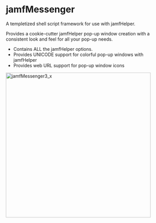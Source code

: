 # jamfMessenger
A templetized shell script framework for use with jamfHelper.

Provides a cookie-cutter jamfHelper pop-up window creation with a consistent look and feel for all your pop-up needs.

* Contains ALL the jamfHelper options.
* Provides UNICODE support for colorful pop-up windows with jamfHelper
* Provides web URL support for pop-up window icons

<img width="451" alt="jamfMessenger3_x" src="https://user-images.githubusercontent.com/31456797/170323455-aebe6668-37d8-45f0-aa02-1bdf62f9cc4a.png">
